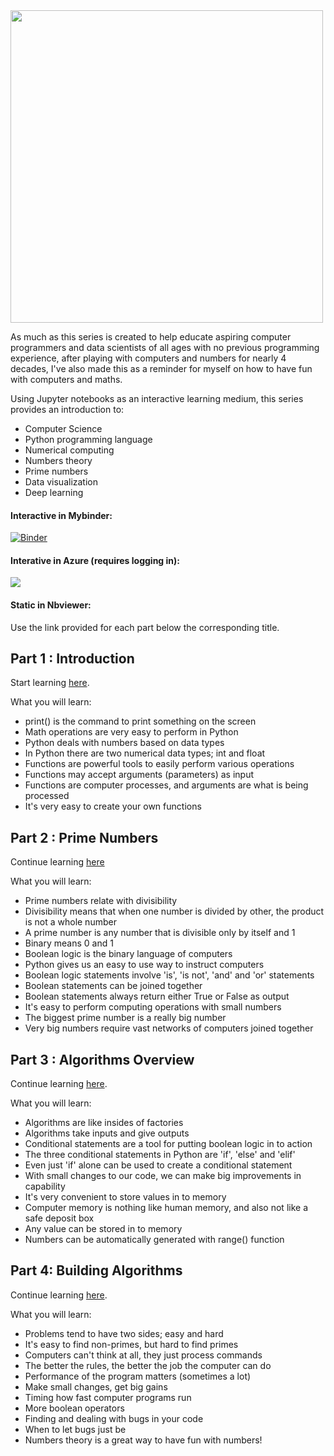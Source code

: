 <img width='500px' src='http://i.imgur.com/pa4vzNh.png'>

As much as this series is created to help educate aspiring computer programmers and data scientists of all ages with no previous programming experience, after playing with computers and numbers for nearly 4 decades, I've also made this as a reminder for myself on how to have fun with computers and maths.

Using Jupyter notebooks as an interactive learning medium, this series provides an introduction to:

- Computer Science
- Python programming language
- Numerical computing
- Numbers theory
- Prime numbers
- Data visualization
- Deep learning

#### Interactive in Mybinder:

[![Binder](https://mybinder.org/badge.svg)](https://mybinder.org/v2/gh/mikkokotila/jupyter4kids/master?filepath=notebooks)

#### Interative in Azure (requires logging in):

<a href="https://notebooks.azure.com/import/gh/mikkokotila/jupyter4kids"><img src="https://notebooks.azure.com/launch.png" /></a>

#### Static in Nbviewer:

Use the link provided for each part below the corresponding title.

## Part 1 : Introduction

Start learning [here](https://nbviewer.jupyter.org/github/mikkokotila/jupyter4kids/blob/master/notebooks/numerical-computing-is-fun-1.ipynb).

What you will learn:

- print() is the command to print something on the screen
- Math operations are very easy to perform in Python
- Python deals with numbers based on data types
- In Python there are two numerical data types; int and float
- Functions are powerful tools to easily perform various operations
- Functions may accept arguments (parameters) as input
- Functions are computer processes, and arguments are what is being processed
- It's very easy to create your own functions

## Part 2 : Prime Numbers

Continue learning [here](https://nbviewer.jupyter.org/github/mikkokotila/jupyter4kids/blob/master/notebooks/numerical-computing-is-fun-2.ipynb)

What you will learn:

- Prime numbers relate with divisibility
- Divisibility means that when one number is divided by other, the product is not a whole number
- A prime number is any number that is divisible only by itself and 1
- Binary means 0 and 1
- Boolean logic is the binary language of computers
- Python gives us an easy to use way to instruct computers
- Boolean logic statements involve 'is', 'is not', 'and' and 'or' statements
- Boolean statements can be joined together
- Boolean statements always return either True or False as output
- It's easy to perform computing operations with small numbers
- The biggest prime number is a really big number
- Very big numbers require vast networks of computers joined together

## Part 3 : Algorithms Overview

Continue learning [here](https://nbviewer.jupyter.org/github/mikkokotila/jupyter4kids/blob/master/notebooks/numerical-computing-is-fun-3.ipynb).

What you will learn:

- Algorithms are like insides of factories
- Algorithms take inputs and give outputs
- Conditional statements are a tool for putting boolean logic in to action
- The three conditional statements in Python are 'if', 'else' and 'elif'
- Even just 'if' alone can be used to create a conditional statement
- With small changes to our code, we can make big improvements in capability
- It's very convenient to store values in to memory
- Computer memory is nothing like human memory, and also not like a safe deposit box
- Any value can be stored in to memory
- Numbers can be automatically generated with range() function

## Part 4: Building Algorithms

Continue learning [here](https://nbviewer.jupyter.org/github/mikkokotila/jupyter4kids/blob/master/notebooks/numerical-computing-is-fun-4.ipynb).

What you will learn: 

- Problems tend to have two sides; easy and hard
- It's easy to find non-primes, but hard to find primes 
- Computers can't think at all, they just process commands
- The better the rules, the better the job the computer can do
- Performance of the program matters (sometimes a lot)
- Make small changes, get big gains
- Timing how fast computer programs run
- More boolean operators 
- Finding and dealing with bugs in your code
- When to let bugs just be
- Numbers theory is a great way to have fun with numbers!